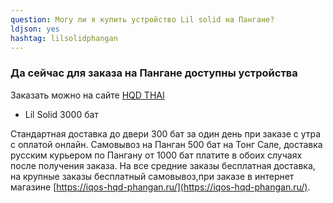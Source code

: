 ```yaml
---
question: Могу ли я купить устройство Lil solid на Пангане?
ldjson: yes 
hashtag: lilsolidphangan
---
```


### Да сейчас для заказа на Пангане доступны устройства

Заказать можно на сайте [HQD THAI](https://hqdthai.ru/iqos/)

* Lil Solid 3000 бат 

 Стандартная доставка до двери 300 бат за один день при заказе с утра с оплатой онлайн. Самовывоз на Панган 500 бат на Тонг Сале, доставка русским курьером по Пангану от  1000 бат платите в обоих случаях после получения заказа. На все средние заказы бесплатная доставка, на крупные заказы бесплатный самовывоз,при заказе в интернет магазине [https://iqos-hqd-phangan.ru/](https://iqos-hqd-phangan.ru/).
